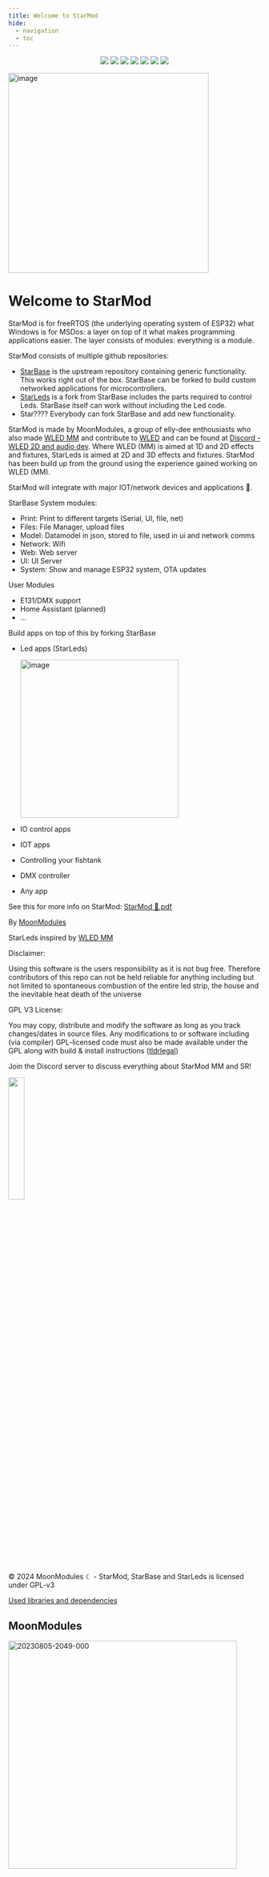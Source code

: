 ```yaml
---
title: Welcome to StarMod
hide:
  - navigation
  - toc
---
```


<p align="center">
  <a href="https://github.com/ewowi/StarBase/releases"><img src="https://img.shields.io/github/release/ewowi/StarBase.svg?style=flat-square"></a>
  <a href="https://raw.githubusercontent.com/ewowi/StarBase/main/LICENSE"><img src="https://img.shields.io/github/license/ewowi/StarBase?color=blue&style=flat-square"></a>
  <a href="https://starmod.discourse.group"><img src="https://img.shields.io/discourse/topics?colorB=blue&label=forum&server=https%3A%2F%2FStarMod.discourse.group%2F&style=flat-square"></a>
  <a href="https://discord.gg/TC8NSUSCdV"><img src="https://img.shields.io/discord/700041398778331156.svg?colorB=blue&label=discord&style=flat-square"></a>
  <a href="https://github.com/ewowi/StarBase"><img src="https://img.shields.io/badge/source-github-blue.svg?style=flat-square"></a>
  <a href="https://github.com/ewowi/StarBase-App"><img src="https://img.shields.io/badge/app-StarMod-blue.svg?style=flat-square"></a>
  <a href="https://gitpod.io/#https://github.com/ewowi/StarBase"><img src="https://img.shields.io/badge/Gitpod-ready--to--code-blue?style=flat-square&logo=gitpod"></a>
</p>

<img width="400" alt="image" src="https://github.com/ewowi/StarBase/assets/138451817/e29cfed8-59b2-4abb-82e4-c26bbec4cde2">

# Welcome to StarMod

StarMod is for freeRTOS (the underlying operating system of ESP32) what Windows is for MSDos: a layer on top of it what makes programming applications easier. The layer consists of modules: everything is a module.

StarMod consists of multiple github repositories:

* [StarBase](https://github.com/ewowi/StarBase) is the upstream repository containing generic functionality. This works right out of the box. StarBase can be forked to build custom networked applications for microcontrollers.
* [StarLeds](https://github.com/MoonModules/StarLeds) is a fork from StarBase includes the parts required to control Leds. StarBase itself can work without including the Led code.
* Star???? Everybody can fork StarBase and add new functionality. 

StarMod is made by MoonModules, a group of elly-dee enthousiasts who also made [WLED MM](https://mm.kno.wled.ge) and contribute to [WLED](https://kno.wled.ge) and can be found at [Discord - WLED 2D and audio dev](https://discord.gg/TC8NSUSCdV). Where WLED (MM) is aimed at 1D and 2D effects and fixtures, StarLeds is aimed at 2D and 3D effects and fixtures. StarMod has been build up from the ground using the experience gained working on WLED (MM).

StarMod will integrate with major IOT/network devices and applications 🚧.

StarBase System modules:

* Print: Print to different targets (Serial, UI, file, net)
* Files: File Manager, upload files
* Model: Datamodel in json, stored to file, used in ui and network comms
* Network: Wifi 
* Web: Web server
* UI: UI Server
* System: Show and manage ESP32 system, OTA updates

User Modules

* E131/DMX support
* Home Assistant (planned)
* ...

Build apps on top of this by forking StarBase

* Led apps (StarLeds)

  <img width="316" alt="image" src="https://github.com/ewowi/StarDocs/assets/138451817/d48679eb-efbe-4133-b43d-e3f33587530a">

* IO control apps
* IOT apps 
* Controlling your fishtank
* DMX controller
* Any app

See this for more info on StarMod:
[StarMod 💫.pdf](https://github.com/ewowi/StarDocs/files/14837446/Starmod.pdf)

By [MoonModules](https://github.com/MoonModules)

StarLeds inspired by [WLED MM](https://github.com/MoonModules/WLED)

Disclaimer:

Using this software is the users responsibility as it is not bug free. Therefore contributors of this repo can not be held reliable for anything including but not limited to spontaneous combustion of the entire led strip, the house and the inevitable heat death of the universe

GPL V3 License:

You may copy, distribute and modify the software as long as you track changes/dates in source files. Any modifications to or software including (via compiler) GPL-licensed code must also be made available under the GPL along with build & install instructions ([tldrlegal](https://www.tldrlegal.com/license/gnu-general-public-license-v3-gpl-3))

Join the Discord server to discuss everything about StarMod MM and SR!

<a href="https://discord.gg/TC8NSUSCdV"><img src="https://discordapp.com/api/guilds/700041398778331156/widget.png?style=banner2" width="25%"></a>

© 2024 MoonModules ☾ - StarMod, StarBase and StarLeds is licensed under GPL-v3

[Used libraries and dependencies](https://ewowi.github.io/StarDocs/about/contributors/#used-libraries-and-dependencies)

## MoonModules
<img width="456" alt="20230805-2049-000" src="https://github.com/ewowi/StarDocs/assets/1737159/6e0dd13d-1e1a-4956-98ae-6d1a22b70562">
